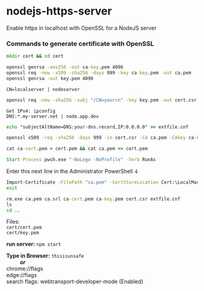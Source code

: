 # nodejs-https-server
Enable https in localhost with OpenSSL for a NodeJS server

### Commands to generate certificate with OpenSSL

```cmd
mkdir cert && cd cert
```

```cmd
openssl genrsa -aes256 -out ca-key.pem 4096
openssl req -new -x509 -sha256 -days 999 -key ca-key.pem -out ca.pem
openssl genrsa -out key.pem 4096
```

`CN=localserver | nodeserver`
```cmd
openssl req -new -sha256 -subj "/CN=yourcn" -key key.pem -out cert.csr
```

`Get IPv4: ipconfig`\
`DNS:*.my-server.net | node.app.dev`
```cmd
echo "subjectAltName=DNS:your-dns.record,IP:0.0.0.0" >> extfile.cnf
```

```cmd
openssl x509 -req -sha256 -days 999 -in cert.csr -CA ca.pem -CAkey ca-key.pem -out ca-cert.pem -extfile extfile.cnf -CAcreateserial
```

```cmd
cat ca-cert.pem > cert.pem && cat ca.pem >> cert.pem
```

```cmd
Start-Process pwsh.exe "-NoLogo -NoProfile" -Verb RunAs
```

Enter this next line in the Administrator PowerShell ↓
```cmd
Import-Certificate -FilePath "ca.pem" -CertStoreLocation Cert:\LocalMachine\Root
exit
```

```cmd
rm.exe ca.pem ca.srl ca-cert.pem ca-key.pem cert.csr extfile.cnf
ls
cd ..
```

Files:\
    `cert/cert.pem`\
    `cert/key.pem`

**run server:** `npm start`

**Type in Browser:** `thisisunsafe`\
&emsp; &emsp; **_or_**\
chrome://flags\
edge://flags\
    search flags: webtransport-developer-mode (Enabled)
    

